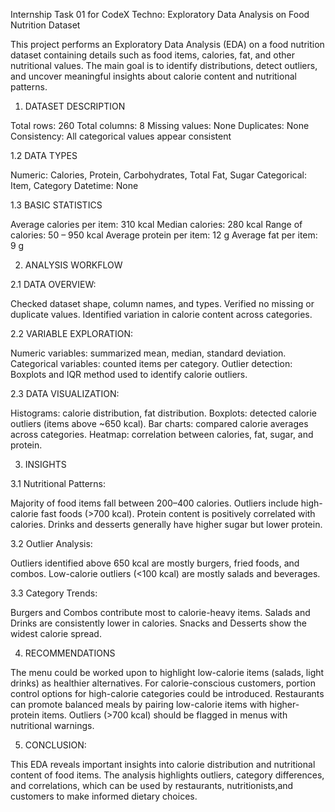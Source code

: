 Internship Task 01 for CodeX Techno: Exploratory Data Analysis on Food Nutrition Dataset

This project performs an Exploratory Data Analysis (EDA) on a food nutrition dataset containing details such as food items, calories, fat, and other nutritional values. 
The main goal is to identify distributions, detect outliers, and uncover meaningful insights about calorie content and nutritional patterns.

1. DATASET DESCRIPTION

Total rows: 260
Total columns: 8
Missing values: None
Duplicates: None
Consistency: All categorical values appear consistent

1.2 DATA TYPES

Numeric: Calories, Protein, Carbohydrates, Total Fat, Sugar
Categorical: Item, Category
Datetime: None

1.3 BASIC STATISTICS

Average calories per item: 310 kcal
Median calories: 280 kcal
Range of calories: 50 – 950 kcal
Average protein per item: 12 g
Average fat per item: 9 g

2. ANALYSIS WORKFLOW

2.1 DATA OVERVIEW:

Checked dataset shape, column names, and types.
Verified no missing or duplicate values.
Identified variation in calorie content across categories.


2.2 VARIABLE EXPLORATION:

Numeric variables: summarized mean, median, standard deviation.
Categorical variables: counted items per category.
Outlier detection: Boxplots and IQR method used to identify calorie outliers.


2.3 DATA VISUALIZATION:

Histograms: calorie distribution, fat distribution.
Boxplots: detected calorie outliers (items above ~650 kcal).
Bar charts: compared calorie averages across categories.
Heatmap: correlation between calories, fat, sugar, and protein.

3. INSIGHTS

3.1 Nutritional Patterns:

Majority of food items fall between 200–400 calories.
Outliers include high-calorie fast foods (>700 kcal).
Protein content is positively correlated with calories.
Drinks and desserts generally have higher sugar but lower protein.

3.2 Outlier Analysis:

Outliers identified above 650 kcal are mostly burgers, fried foods, and combos.
Low-calorie outliers (<100 kcal) are mostly salads and beverages.

3.3 Category Trends:

Burgers and Combos contribute most to calorie-heavy items.
Salads and Drinks are consistently lower in calories.
Snacks and Desserts show the widest calorie spread.


4. RECOMMENDATIONS

The menu could be worked upon to highlight low-calorie items (salads, light drinks) as healthier alternatives.
For calorie-conscious customers,  portion control options for high-calorie categories could be introduced.
Restaurants can promote balanced meals by pairing low-calorie items with higher-protein items.
Outliers (>700 kcal) should be flagged in menus with nutritional warnings.


5. CONCLUSION:

This EDA reveals important insights into calorie distribution and nutritional content of food items. 
The analysis highlights outliers, category differences, and correlations, which can be used by 
restaurants, nutritionists,and customers to make informed dietary choices.
